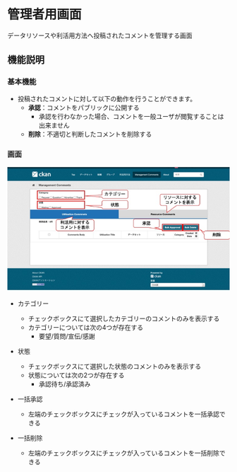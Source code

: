 # 管理者用画面

データリソースや利活用方法へ投稿されたコメントを管理する画面

## 機能説明

### 基本機能

* 投稿されたコメントに対して以下の動作を行うことができます。
  * **承認**：コメントをパブリックに公開する
    * 承認を行わなかった場合、コメントを一般ユーザが閲覧することは出来ません
  * **削除**：不適切と判断したコメントを削除する

### 画面

![管理者用画面イメージ](../assets/admin_comments_image.jpeg)

* カテゴリー
  * チェックボックスにて選択したカテゴリーのコメントのみを表示する
  * カテゴリーについては次の4つが存在する
    * 要望/質問/宣伝/感謝

* 状態
  * チェックボックスにて選択した状態のコメントのみを表示する
  * 状態については次の2つが存在する
    * 承認待ち/承認済み

* 一括承認
  * 左端のチェックボックスにチェックが入っているコメントを一括承認できる

* 一括削除
  * 左端のチェックボックスにチェックが入っているコメントを一括削除できる
